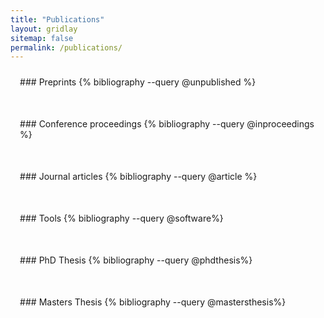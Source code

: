 ```yaml
---
title: "Publications"
layout: gridlay
sitemap: false
permalink: /publications/
---
```


<style>
.jumbotron{
    padding:3%;
    padding-bottom:10px;
    padding-top:10px;
    margin-top:10px;
    margin-bottom:30px;
}
</style>

<!-- <div class="jumbotron">
### Preprints
{% bibliography --query @unpublished %}
</div>

<div class="jumbotron">
### Under submission
{% bibliography --query @insubmissions %}
</div>
-->
<div class="jumbotron">
### Preprints
{% bibliography --query @unpublished %}
</div>

<div class="jumbotron">
### Conference proceedings
{% bibliography --query @inproceedings %}
</div>


<div class="jumbotron">
### Journal articles
{% bibliography --query @article %}
</div>


<div class="jumbotron">
### Tools
{% bibliography --query @software%}
</div>

<div class="jumbotron">
### PhD Thesis
{% bibliography --query @phdthesis%}
</div>

<div class="jumbotron">
### Masters Thesis
{% bibliography --query @mastersthesis%}
</div>

